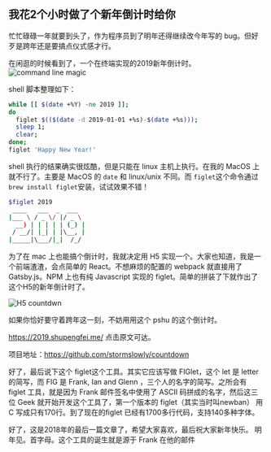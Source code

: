 我花2个小时做了个新年倒计时给你
---

忙忙碌碌一年就要到头了，作为程序员到了明年还得继续改今年写的 bug。但好歹是跨年还是要搞点仪式感才行。

在闲逛的时候看到了，一个在终端实现的2019新年倒计时。
![command line magic](http://cdn2.51ulong.com/18-12-29/67719352.jpg)

shell 脚本整理如下：
```bash
while [[ $(date +%Y) -ne 2019 ]];
do 
  figlet $(($(date -d 2019-01-01 +%s)-$(date +%s)));
  sleep 1;
  clear;
done;
figlet 'Happy New Year!'
```
shell 执行的结果确实很炫酷，但是只能在 linux 主机上执行。在我的 MacOS 上就不行了。主要是 MacOS 的 `date`  和 linux/unix 不同。而 `figlet`这个命令通过`brew install figlet`安装，试试效果不错！

```bash
$figlet 2019
 ____   ___  _  ___
|___ \ / _ \/ |/ _ \
  __) | | | | | (_) |
 / __/| |_| | |\__, |
|_____|\___/|_|  /_/

```
为了在 mac 上也能搞个倒计时，我就决定用 H5 实现一个。大家也知道，我是一个前端渣渣，会点简单的 React。不想麻烦的配置的 webpack 就直接用了 Gatsby.js。NPM 上也有纯 Javascript 实现的 figlet。简单的拼装了下就作出了这个H5的新年倒计时了。

![H5 countdwn](http://cdn2.51ulong.com/18-12-29/30949467.jpg)

如果你恰好要守着跨年这一刻，不妨用用这个 pshu 的这个倒计时。

https://2019.shupengfei.me/  点击原文可达。

项目地址：<https://github.com/stormslowly/countdown>

好了，最后说下这个 figlet这个工具。其实它应该写做 FIGlet，这个 let 是 letter 的简写，而 FIG 是 Frank, Ian and Glenn ，三个人的名字的简写。之所会有 figlet 工具，就是因为 Frank 邮件签名中使用了 ASCII 码拼成的名字，然后这三位 Geek 就开始开发这个工具了，第一个版本的 figlet（其实当时叫newban） 用 C 写成只有170行。到了现在的figlet 已经有1700多行代码，支持140多种字体。

好了，这是2018年的最后一篇文章了，希望大家喜欢，最后祝大家新年快乐。
明年见。首字母。这个工具的诞生就是源于 Frank 在他的邮件
<!--stackedit_data:
eyJoaXN0b3J5IjpbNzUwMTUyOTYzLDk0NjE3NTgyMywtNzIwMT
gyNDIyLC05MDExODg1NDgsNjA3MDk0NjMsMTMwNzM0OTIyMSw4
ODI3NTk5NTYsODc2MzI3MDUwLDE3NTMzMzM3NTAsMTQ0MzkwND
I0OF19
-->